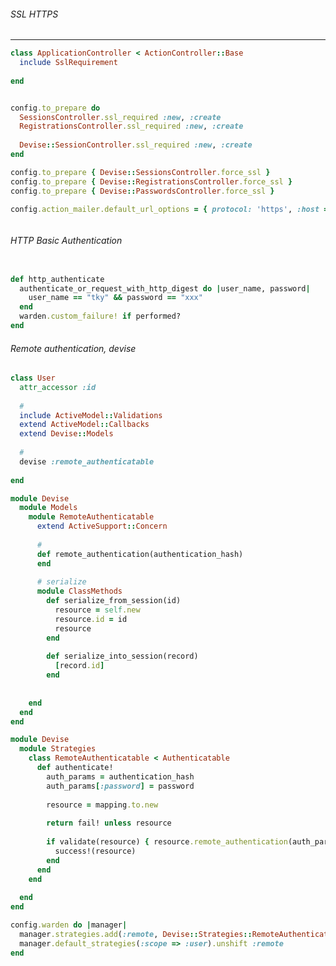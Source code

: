 ###### SSL HTTPS 
---


```app/controllers/application_controller.rb
class ApplicationController < ActionController::Base
  include SslRequirement
  
end



```

```config/environment.rb
config.to_prepare do
  SessionsController.ssl_required :new, :create
  RegistrationsController.ssl_required :new, :create
  
  Devise::SessionController.ssl_required :new, :create
end

```

```config/environments/production.rb
config.to_prepare { Devise::SessionsController.force_ssl }
config.to_prepare { Devise::RegistrationsController.force_ssl }
config.to_prepare { Devise::PasswordsController.force_ssl }

```

```config/environments/production.rb
config.action_mailer.default_url_options = { protocol: 'https', :host => 'YOUR_HOST' }
```

```
```

###### HTTP Basic Authentication

```initializers/user.rb

def http_authenticate
  authenticate_or_request_with_http_digest do |user_name, password|
    user_name == "tky" && password == "xxx"
  end
  warden.custom_failure! if performed?
end

```

###### Remote authentication, devise

```user.rb
class User
  attr_accessor :id
  
  #
  include ActiveModel::Validations
  extend ActiveModel::Callbacks
  extend Devise::Models
  
  #
  devise :remote_authenticatable
  
end

```

```remote_authentication.rb
module Devise
  module Models
    module RemoteAuthenticatable
      extend ActiveSupport::Concern
      
      #
      def remote_authentication(authentication_hash)
      end
      
      # serialize
      module ClassMethods
        def serialize_from_session(id)
          resource = self.new
          resource.id = id
          resource
        end
        
        def serialize_into_session(record)
          [record.id]
        end
        
      
    end
  end
end

```

```remote_authenticable.rb
module Devise
  module Strategies
    class RemoteAuthenticatable < Authenticatable
      def authenticate!
        auth_params = authentication_hash
        auth_params[:password] = password
        
        resource = mapping.to.new
        
        return fail! unless resource
        
        if validate(resource) { resource.remote_authentication(auth_params) }
          success!(resource)
        end
      end
    end
    
  end
end

```

```config/initializers/devise.rb
config.warden do |manager|
  manager.strategies.add(:remote, Devise::Strategies::RemoteAuthenticatable)
  manager.default_strategies(:scope => :user).unshift :remote
end

```

```
```

```
```

```
```

```
```

```
```

```
```

```
```

```
```

```
```

```
```

```
```

```
```

```
```

```
```

```
```

```
```

```
```

```
```

```
```

```
```

```
```

```
```

```
```

```
```

```
```

```
```

```
```

```
```

```
```

```
```

```
```

```
```

```
```

```
```

```
```

```
```

```
```

```
```

```
```

```
```

```
```

```
```

```
```

```
```

```
```

```
```

```
```

```
```

```
```

```
```

```
```

```
```
